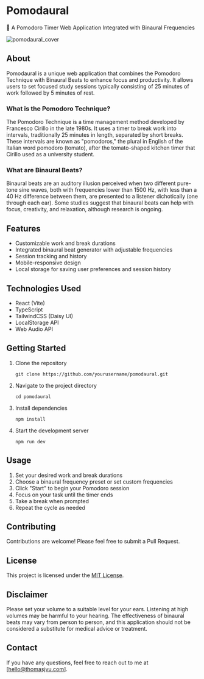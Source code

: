 # Pomodaural

🍅 A Pomodoro Timer Web Application Integrated with Binaural Frequencies

![pomodaural_cover]('./public/pomodaural_cover.png')

## About

Pomodaural is a unique web application that combines the Pomodoro Technique with Binaural Beats to enhance focus and productivity. It allows users to set focused study sessions typically consisting of 25 minutes of work followed by 5 minutes of rest.

### What is the Pomodoro Technique?

The Pomodoro Technique is a time management method developed by Francesco Cirillo in the late 1980s. It uses a timer to break work into intervals, traditionally 25 minutes in length, separated by short breaks. These intervals are known as "pomodoros," the plural in English of the Italian word pomodoro (tomato), after the tomato-shaped kitchen timer that Cirillo used as a university student.

### What are Binaural Beats?

Binaural beats are an auditory illusion perceived when two different pure-tone sine waves, both with frequencies lower than 1500 Hz, with less than a 40 Hz difference between them, are presented to a listener dichotically (one through each ear). Some studies suggest that binaural beats can help with focus, creativity, and relaxation, although research is ongoing.

## Features

- Customizable work and break durations
- Integrated binaural beat generator with adjustable frequencies
- Session tracking and history
- Mobile-responsive design
- Local storage for saving user preferences and session history

## Technologies Used

- React (Vite)
- TypeScript
- TailwindCSS (Daisy UI)
- LocalStorage API
- Web Audio API

## Getting Started

1. Clone the repository
   ```
   git clone https://github.com/yourusername/pomodaural.git
   ```
2. Navigate to the project directory
   ```
   cd pomodaural
   ```
3. Install dependencies
   ```
   npm install
   ```
4. Start the development server
   ```
   npm run dev
   ```

## Usage

1. Set your desired work and break durations
2. Choose a binaural frequency preset or set custom frequencies
3. Click "Start" to begin your Pomodoro session
4. Focus on your task until the timer ends
5. Take a break when prompted
6. Repeat the cycle as needed

## Contributing

Contributions are welcome! Please feel free to submit a Pull Request.

## License

This project is licensed under the [MIT License](LICENSE).

## Disclaimer

Please set your volume to a suitable level for your ears. Listening at high volumes may be harmful to your hearing. The effectiveness of binaural beats may vary from person to person, and this application should not be considered a substitute for medical advice or treatment.

## Contact

If you have any questions, feel free to reach out to me at [hello@thomasjvu.com].
